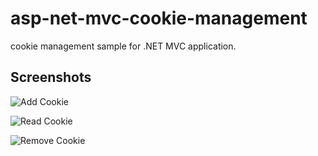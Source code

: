 # asp-net-mvc-cookie-management
 cookie management sample for .NET MVC application.

## Screenshots

![Add Cookie](https://github.com/theilgazcode/asp-net-mvc-cookie-management/blob/main/src/resources/2.PNG)

![Read Cookie](https://github.com/theilgazcode/asp-net-mvc-cookie-management/blob/main/src/resources/3.PNG)

![Remove Cookie](https://github.com/theilgazcode/asp-net-mvc-cookie-management/blob/main/src/resources/1.PNG)

